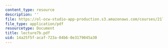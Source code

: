 ```yaml
---
content_type: resource
description: ''
file: https://ol-ocw-studio-app-production.s3.amazonaws.com/courses/21l-701-literary-interpretation-interpreting-poetry-fall-2003/14a25f5facaf723a04b60e3179045a30_lecture7b.pdf
file_type: application/pdf
resourcetype: Document
title: lecture7b.pdf
uid: 14a25f5f-acaf-723a-04b6-0e3179045a30
---
```

